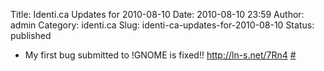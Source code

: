 Title: Identi.ca Updates for 2010-08-10
Date: 2010-08-10 23:59
Author: admin
Category: identi.ca
Slug: identi-ca-updates-for-2010-08-10
Status: published

- My first bug submitted to !GNOME is fixed!! <a href="http://ln-s.net/7Rn4" rel="nofollow">http://ln-s.net/7Rn4</a> [\#](http://identi.ca/notice/45657275)
